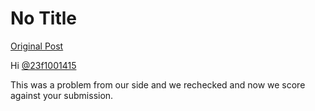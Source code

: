 # No Title

[Original Post](https://discourse.onlinedegree.iitm.ac.in/t/171141/251)

<p>Hi <a class="mention" href="/u/23f1001415">@23f1001415</a></p>
<p>This was a problem from our side and we rechecked and now we score against your submission.</p>